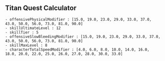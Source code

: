 ## Titan Quest Calculator

    - offensivePhysicalModifier : [15.0, 19.0, 23.0, 29.0, 33.0, 37.0, 43.0, 50.0, 56.0, 73.0, 81.0, 90.0]
    - skillUltimateLevel : 12
    - skillTier : 5
    - offensiveSlowBleedingModifier : [15.0, 19.0, 23.0, 29.0, 33.0, 37.0, 43.0, 50.0, 56.0, 73.0, 81.0, 90.0]
    - skillMaxLevel : 8
    - characterTotalSpeedModifier : [4.0, 6.0, 8.0, 10.0, 14.0, 16.0, 18.0, 20.0, 22.0, 25.0, 26.0, 27.0, 28.0, 30.0, 33.0]
